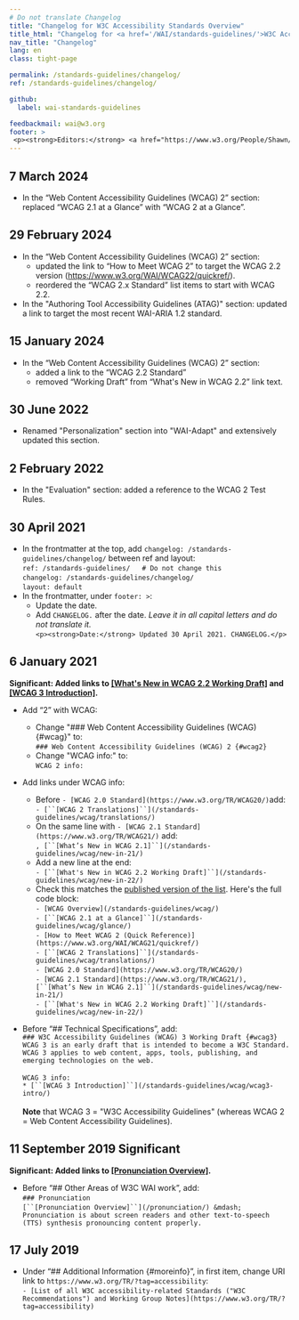 ```yaml
---
# Do not translate Changelog
title: "Changelog for W3C Accessibility Standards Overview"
title_html: "Changelog for <a href='/WAI/standards-guidelines/'>W3C Accessibility Standards Overview</a>"
nav_title: "Changelog"
lang: en
class: tight-page

permalink: /standards-guidelines/changelog/
ref: /standards-guidelines/changelog/

github:
  label: wai-standards-guidelines

feedbackmail: wai@w3.org
footer: >
 <p><strong>Editors:</strong> <a href="https://www.w3.org/People/Shawn/">Shawn Lawton Henry</a> and Rémi Bétin. Contributor: Tolu Adegbite.</p>
---
```


## 7 March 2024

- In the “Web Content Accessibility Guidelines (WCAG) 2” section: replaced “WCAG 2.1 at a Glance” with “WCAG 2 at a Glance”.

## 29 February 2024

- In the “Web Content Accessibility Guidelines (WCAG) 2” section: 
  - updated the link to “How to Meet WCAG 2” to target the WCAG 2.2 version (https://www.w3.org/WAI/WCAG22/quickref/).
  - reordered the “WCAG 2.x Standard” list items to start with WCAG 2.2.
- In the "Authoring Tool Accessibility Guidelines (ATAG)" section: updated a link to target the most recent WAI-ARIA 1.2 standard.

## 15 January 2024

- In the “Web Content Accessibility Guidelines (WCAG) 2” section: 
  - added a link to the “WCAG 2.2 Standard”
  - removed “Working Draft” from “What's New in WCAG 2.2” link text.

## 30 June 2022

- Renamed "Personalization" section into "WAI-Adapt" and extensively updated this section.

## 2 February 2022

- In the "Evaluation" section: added a reference to the WCAG 2 Test Rules.

## 30 April 2021

* In the frontmatter at the top, add `changelog: /standards-guidelines/changelog/` between ref and layout:<br>
`ref: /standards-guidelines/   # Do not change this`<br>
`changelog: /standards-guidelines/changelog/`<br>
`layout: default`<br>
* In the frontmatter, under `footer: >`:
  * Update the date.
  * Add `CHANGELOG.` after the date. _Leave it in all capital letters and do not translate it._<br>
`<p><strong>Date:</strong> Updated 30 April 2021. CHANGELOG.</p>`

## 6 January 2021

**Significant: Added links to [[What's New in WCAG 2.2 Working Draft]](/standards-guidelines/wcag/new-in-22/) and [[WCAG 3 Introduction]](/standards-guidelines/wcag/wcag3-intro/).**

* Add “2” with WCAG:
  * Change "### Web Content Accessibility Guidelines (WCAG) {#wcag}" to:<br>
  `### Web Content Accessibility Guidelines (WCAG) 2 {#wcag2}`
  * Change "WCAG info:" to:<br>
  `WCAG 2 info:`

* Add links under WCAG info:
  * Before `- [WCAG 2.0 Standard](https://www.w3.org/TR/WCAG20/)`add:<br>`- [``[WCAG 2 Translations]``](/standards-guidelines/wcag/translations/)`
  * On the same line with `- [WCAG 2.1 Standard](https://www.w3.org/TR/WCAG21/)` add:<br>`, [``[What’s New in WCAG 2.1]``](/standards-guidelines/wcag/new-in-21/)`
  * Add a new line at the end:<br>`- [``[What's New in WCAG 2.2 Working Draft]``](/standards-guidelines/wcag/new-in-22/)`
  * Check this matches the [published version of the list](https://www.w3.org/WAI/standards-guidelines/#wcag2). Here's the full code block:<br>
`- [WCAG Overview](/standards-guidelines/wcag/)`<br>
`- [``[WCAG 2.1 at a Glance]``](/standards-guidelines/wcag/glance/)`<br>
`- [How to Meet WCAG 2 (Quick Reference)](https://www.w3.org/WAI/WCAG21/quickref/)`<br>
`- [``[WCAG 2 Translations]``](/standards-guidelines/wcag/translations/)`<br>
`- [WCAG 2.0 Standard](https://www.w3.org/TR/WCAG20/)`<br>
`- [WCAG 2.1 Standard](https://www.w3.org/TR/WCAG21/), [``[What’s New in WCAG 2.1]``](/standards-guidelines/wcag/new-in-21/)`<br>
`- [``[What's New in WCAG 2.2 Working Draft]``](/standards-guidelines/wcag/new-in-22/)`<br>

* Before “## Technical Specifications”, add:<br>
`### W3C Accessibility Guidelines (WCAG) 3 Working Draft {#wcag3}`<br>
`WCAG 3 is an early draft that is intended to become a W3C Standard. WCAG 3 applies to web content, apps, tools, publishing, and emerging technologies on the web.`<br><br>
`WCAG 3 info:`<br>
`* [``[WCAG 3 Introduction]``](/standards-guidelines/wcag/wcag3-intro/)`<br><br>
**Note** that WCAG 3 = "W3C Accessibility Guidelines" (whereas WCAG 2 = Web Content Accessibility Guidelines). 

## 11 September 2019 Significant
**Significant: Added links to [[Pronunciation Overview]](/pronunciation/).**

* Before “## Other Areas of W3C WAI work”, add:<br>
`### Pronunciation`<br>
`[``[Pronunciation Overview]``](/pronunciation/) &mdash; Pronunciation is about screen readers and other text-to-speech (TTS) synthesis pronouncing content properly.`

## 17 July 2019
* Under “## Additional Information {#moreinfo}”, in first item, change URI link to `https://www.w3.org/TR/?tag=accessibility`:<br>
`- [List of all W3C accessibility-related Standards ("W3C Recommendations") and Working Group Notes](https://www.w3.org/TR/?tag=accessibility)`
